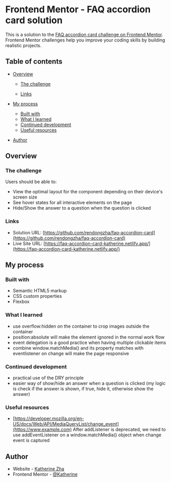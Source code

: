 # Frontend Mentor - FAQ accordion card solution

This is a solution to the [FAQ accordion card challenge on Frontend Mentor](https://www.frontendmentor.io/challenges/faq-accordion-card-XlyjD0Oam). Frontend Mentor challenges help you improve your coding skills by building realistic projects.

## Table of contents

- [Overview](#overview)

  - [The challenge](#the-challenge)

  - [Links](#links)

- [My process](#my-process)
  - [Built with](#built-with)
  - [What I learned](#what-i-learned)
  - [Continued development](#continued-development)
  - [Useful resources](#useful-resources)
- [Author](#author)

## Overview

### The challenge

Users should be able to:

- View the optimal layout for the component depending on their device's screen size
- See hover states for all interactive elements on the page
- Hide/Show the answer to a question when the question is clicked

### Links

- Solution URL: [https://github.com/rendongzha/faq-accordion-card](https://github.com/rendongzha/faq-accordion-card)
- Live Site URL: [https://faq-accordion-card-katherine.netlify.app/](https://faq-accordion-card-katherine.netlify.app/)

## My process

### Built with

- Semantic HTML5 markup
- CSS custom properties
- Flexbox

### What I learned

- use overflow:hidden on the container to crop images outside the container
- position:absolute will make the element ignored in the normal work flow
- event delegation is a good practice when having multiple clickable items
- combine window.matchMedia() and its property matches with eventlistener on change will make the page responsive

### Continued development

- practical use of the DRY principle
- easier way of show/hide an answer when a question is clicked (my logic is check if the answer is shown, if true, hide it, otherwise show the answer)

### Useful resources

- [https://developer.mozilla.org/en-US/docs/Web/API/MediaQueryList/change_event](https://www.example.com) After addListener is deprecated, we need to use addEventListener on a window.matchMedia() object when change event is captured

## Author

- Website - [Katherine Zha](https://github.com/rendongzha/faq-accordion-card)
- Frontend Mentor - [@Katherine](https://www.frontendmentor.io/profile/katherinegreen)
